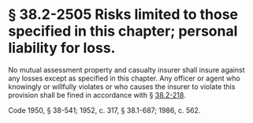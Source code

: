 # § 38.2-2505 Risks limited to those specified in this chapter; personal liability for loss.

<p>No mutual assessment property and casualty insurer shall insure against any losses except as specified in this chapter. Any officer or agent who knowingly or willfully violates or who causes the insurer to violate this provision shall be fined in accordance with § <a href='http://law.lis.virginia.gov/vacode/38.2-218/'>38.2-218</a>.</p><p>Code 1950, § 38-541; 1952, c. 317, § 38.1-687; 1986, c. 562.</p>